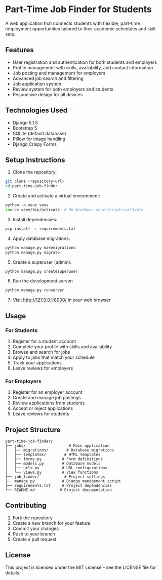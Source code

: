# Part-Time Job Finder for Students

A web application that connects students with flexible, part-time employment opportunities tailored to their academic schedules and skill sets.

## Features

- User registration and authentication for both students and employers
- Profile management with skills, availability, and contact information
- Job posting and management for employers
- Advanced job search and filtering
- Job application system
- Review system for both employers and students
- Responsive design for all devices

## Technologies Used

- Django 5.1.5
- Bootstrap 5
- SQLite (default database)
- Pillow for image handling
- Django Crispy Forms

## Setup Instructions

1. Clone the repository:
```bash
git clone <repository-url>
cd part-time-job-finder
```

2. Create and activate a virtual environment:
```bash
python -m venv venv
source venv/bin/activate  # On Windows: venv\Scripts\activate
```

3. Install dependencies:
```bash
pip install -r requirements.txt
```

4. Apply database migrations:
```bash
python manage.py makemigrations
python manage.py migrate
```

5. Create a superuser (admin):
```bash
python manage.py createsuperuser
```

6. Run the development server:
```bash
python manage.py runserver
```

7. Visit http://127.0.0.1:8000/ in your web browser

## Usage

### For Students
1. Register for a student account
2. Complete your profile with skills and availability
3. Browse and search for jobs
4. Apply to jobs that match your schedule
5. Track your applications
6. Leave reviews for employers

### For Employers
1. Register for an employer account
2. Create and manage job postings
3. Review applications from students
4. Accept or reject applications
5. Leave reviews for students

## Project Structure

```
part-time-job-finder/
├── jobs/                   # Main application
│   ├── migrations/        # Database migrations
│   ├── templates/        # HTML templates
│   ├── forms.py         # Form definitions
│   ├── models.py        # Database models
│   ├── urls.py          # URL configurations
│   └── views.py         # View functions
├── job_finder/           # Project settings
├── manage.py            # Django management script
├── requirements.txt     # Project dependencies
└── README.md           # Project documentation
```

## Contributing

1. Fork the repository
2. Create a new branch for your feature
3. Commit your changes
4. Push to your branch
5. Create a pull request

## License

This project is licensed under the MIT License - see the LICENSE file for details. 